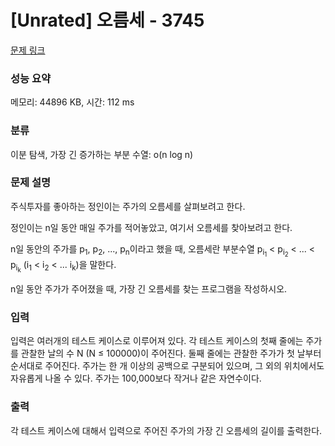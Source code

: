 # [Unrated] 오름세 - 3745 

[문제 링크](https://www.acmicpc.net/problem/3745) 

### 성능 요약

메모리: 44896 KB, 시간: 112 ms

### 분류

이분 탐색, 가장 긴 증가하는 부분 수열: o(n log n)

### 문제 설명

<p>주식투자를 좋아하는 정인이는 주가의 오름세를 살펴보려고 한다.</p>

<p>정인이는 n일 동안 매일 주가를 적어놓았고, 여기서 오름세를 찾아보려고 한다.</p>

<p>n일 동안의 주가를 p<sub>1</sub>, p<sub>2</sub>, ..., p<sub>n</sub>이라고 했을 때, 오름세란 부분수열 p<sub>i<sub>1</sub></sub> < p<sub>i<sub>2</sub></sub> < ... < p<sub>i<sub>k</sub></sub> (i<sub>1</sub> < i<sub>2</sub> < ... i<sub>k</sub>)을 말한다.</p>

<p>n일 동안 주가가 주어졌을 때, 가장 긴 오름세를 찾는 프로그램을 작성하시오.</p>

### 입력 

 <p>입력은 여러개의 테스트 케이스로 이루어져 있다. 각 테스트 케이스의 첫째 줄에는 주가를 관찰한 날의 수 N (N ≤ 100000)이 주어진다. 둘째 줄에는 관찰한 주가가 첫 날부터 순서대로 주어진다. 주가는 한 개 이상의 공백으로 구분되어 있으며, 그 외의 위치에서도 자유롭게 나올 수 있다. 주가는 100,000보다 작거나 같은 자연수이다.</p>

### 출력 

 <p>각 테스트 케이스에 대해서 입력으로 주어진 주가의 가장 긴 오름세의 길이를 출력한다.</p>

